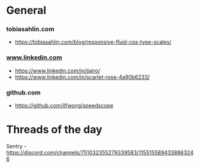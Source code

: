 # General

### tobiasahlin.com
- <https://tobiasahlin.com/blog/responsive-fluid-css-type-scales/>

### www.linkedin.com
- <https://www.linkedin.com/in/jjairo/>
- <https://www.linkedin.com/in/scarlet-rose-4a90b6233/>

### github.com
- <https://github.com/jlfwong/speedscope>

# Threads of the day

Sentry - https://discord.com/channels/751032355279339583/1155155894338863246

